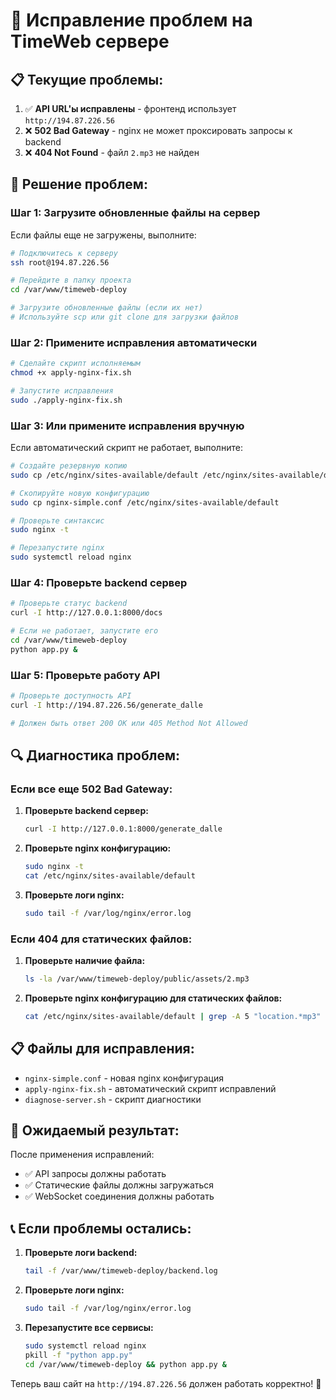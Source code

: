 # 🚨 Исправление проблем на TimeWeb сервере

## 📋 Текущие проблемы:

1. ✅ **API URL'ы исправлены** - фронтенд использует `http://194.87.226.56`
2. ❌ **502 Bad Gateway** - nginx не может проксировать запросы к backend
3. ❌ **404 Not Found** - файл `2.mp3` не найден

## 🔧 Решение проблем:

### Шаг 1: Загрузите обновленные файлы на сервер

Если файлы еще не загружены, выполните:

```bash
# Подключитесь к серверу
ssh root@194.87.226.56

# Перейдите в папку проекта
cd /var/www/timeweb-deploy

# Загрузите обновленные файлы (если их нет)
# Используйте scp или git clone для загрузки файлов
```

### Шаг 2: Примените исправления автоматически

```bash
# Сделайте скрипт исполняемым
chmod +x apply-nginx-fix.sh

# Запустите исправления
sudo ./apply-nginx-fix.sh
```

### Шаг 3: Или примените исправления вручную

Если автоматический скрипт не работает, выполните:

```bash
# Создайте резервную копию
sudo cp /etc/nginx/sites-available/default /etc/nginx/sites-available/default.backup

# Скопируйте новую конфигурацию
sudo cp nginx-simple.conf /etc/nginx/sites-available/default

# Проверьте синтаксис
sudo nginx -t

# Перезапустите nginx
sudo systemctl reload nginx
```

### Шаг 4: Проверьте backend сервер

```bash
# Проверьте статус backend
curl -I http://127.0.0.1:8000/docs

# Если не работает, запустите его
cd /var/www/timeweb-deploy
python app.py &
```

### Шаг 5: Проверьте работу API

```bash
# Проверьте доступность API
curl -I http://194.87.226.56/generate_dalle

# Должен быть ответ 200 OK или 405 Method Not Allowed
```

## 🔍 Диагностика проблем:

### Если все еще 502 Bad Gateway:

1. **Проверьте backend сервер:**
   ```bash
   curl -I http://127.0.0.1:8000/generate_dalle
   ```

2. **Проверьте nginx конфигурацию:**
   ```bash
   sudo nginx -t
   cat /etc/nginx/sites-available/default
   ```

3. **Проверьте логи nginx:**
   ```bash
   sudo tail -f /var/log/nginx/error.log
   ```

### Если 404 для статических файлов:

1. **Проверьте наличие файла:**
   ```bash
   ls -la /var/www/timeweb-deploy/public/assets/2.mp3
   ```

2. **Проверьте nginx конфигурацию для статических файлов:**
   ```bash
   cat /etc/nginx/sites-available/default | grep -A 5 "location.*mp3"
   ```

## 📋 Файлы для исправления:

- `nginx-simple.conf` - новая nginx конфигурация
- `apply-nginx-fix.sh` - автоматический скрипт исправлений
- `diagnose-server.sh` - скрипт диагностики

## 🎯 Ожидаемый результат:

После применения исправлений:
- ✅ API запросы должны работать
- ✅ Статические файлы должны загружаться
- ✅ WebSocket соединения должны работать

## 📞 Если проблемы остались:

1. **Проверьте логи backend:**
   ```bash
   tail -f /var/www/timeweb-deploy/backend.log
   ```

2. **Проверьте логи nginx:**
   ```bash
   sudo tail -f /var/log/nginx/error.log
   ```

3. **Перезапустите все сервисы:**
   ```bash
   sudo systemctl reload nginx
   pkill -f "python app.py"
   cd /var/www/timeweb-deploy && python app.py &
   ```

Теперь ваш сайт на `http://194.87.226.56` должен работать корректно! 🚀
